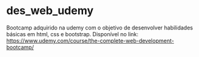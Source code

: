 # des_web_udemy
Bootcamp adquirido na udemy com o objetivo de desenvolver habilidades básicas em html, css e bootstrap.
Disponível no link: https://www.udemy.com/course/the-complete-web-development-bootcamp/
